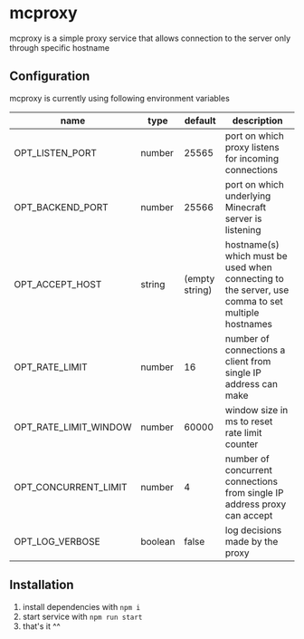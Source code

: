 # mcproxy

mcproxy is a simple proxy service that allows connection to the server only through specific hostname

## Configuration

mcproxy is currently using following environment variables

| name                  | type    | default        | description                                                                                       |
|-----------------------|---------|----------------|---------------------------------------------------------------------------------------------------|
| OPT_LISTEN_PORT       | number  | 25565          | port on which proxy listens for incoming connections                                              |
| OPT_BACKEND_PORT      | number  | 25566          | port on which underlying Minecraft server is listening                                            |
| OPT_ACCEPT_HOST       | string  | (empty string) | hostname(s) which must be used when connecting to the server, use comma to set multiple hostnames |
| OPT_RATE_LIMIT        | number  | 16             | number of connections a client from single IP address can make                                    |
| OPT_RATE_LIMIT_WINDOW | number  | 60000          | window size in ms to reset rate limit counter                                                     |
| OPT_CONCURRENT_LIMIT  | number  | 4              | number of concurrent connections from single IP address proxy can accept                          |
| OPT_LOG_VERBOSE       | boolean | false          | log decisions made by the proxy                                                                   |

## Installation

1. install dependencies with `npm i`
2. start service with `npm run start`
3. that's it ^^
